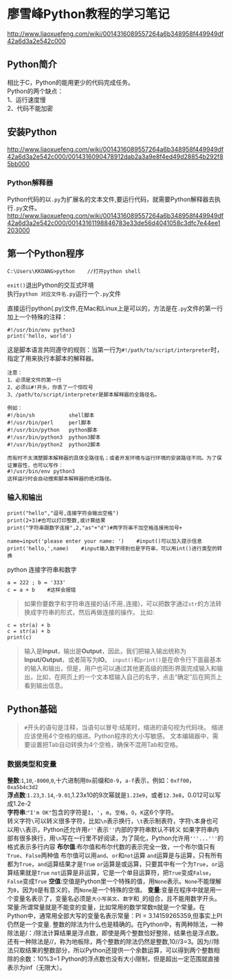 # 廖雪峰Python教程的学习笔记
<http://www.liaoxuefeng.com/wiki/0014316089557264a6b348958f449949df42a6d3a2e542c000>

## Python简介
相比于C，Python的能用更少的代码完成任务。  
Python的两个缺点：  
1、运行速度慢  
2、代码不能加密

## 安装Python
<http://www.liaoxuefeng.com/wiki/0014316089557264a6b348958f449949df42a6d3a2e542c000/0014316090478912dab2a3a9e8f4ed49d28854b292f85bb000>

### Python解释器
Python代码的以`.py`为扩展名的文本文件,要运行代码，就需要Python解释器去执行`.py`文件。
<http://www.liaoxuefeng.com/wiki/0014316089557264a6b348958f449949df42a6d3a2e542c000/00143161198846783e33de56d4041058c3dfc7e44ee1203000>

## 第一个Python程序
    C:\Users\KKOANG>python    //打开python shell
`exit()`退出Python的交互式环境  
执行`python 对应文件名.py`运行一个`.py`文件

直接运行python(.py)文件,在Mac和Linux上是可以的，方法是在`.py`文件的第一行加上一个特殊的注释：

    #!/usr/bin/env python3
    print('hello, world')

这是脚本语言共同遵守的规则：当第一行为`#!/path/to/script/interpreter`时，指定了用来执行本脚本的解释器。

    注意：
    1、必须是文件的第一行
    2、必须以#!开头，你丢了一个惊叹号
    3、/path/to/script/interpreter是脚本解释器的全路径名。

    例如：
    #!/bin/sh           shell脚本
    #!/usr/bin/perl     perl脚本
    #!/usr/bin/python   python脚本
    #!/usr/bin/python3  python3脚本
    #!/usr/bin/python2  python2脚本

    而有时不太清楚脚本解释器的具体全路径名；或者开发环境与运行环境的安装路径不同。为了保证兼容性，也可以写作：
    #!/usr/bin/env python3
    这样运行时会自动搜索脚本解释器的绝对路径。

### 输入和输出
    print("hello","逗号,连接字符会输出空格")
    print(2+3)#也可以打印整数,或计算结果
    print("字符串跟数字连接",2,"as"+"d")#两字符串不加空格连接用加号+

    name=input('please enter your name: ')    #input()可以加入提示信息
    print('hello,',name)    #input输入数字得到也是字符串，可以用int()进行类型的转换
python 连接字符串和数字

    a = 222 ; b = '333'
    c = a + b    #这样会报错
> 如果你要数字和字符串连接的话(不用`,`连接)，可以把数字通过`str`的方法转换成字符串的形式，然后再做连接的操作。
比如:

    c = str(a) + b
    c = str(a) + b
    print(c)
> 输入是**Input**，输出是**Output**，因此，我们把输入输出统称为**Input/Output**，或者简写为**IO**。
> `input()`和`print()`是在命令行下面最基本的输入和输出，但是，用户也可以通过其他更高级的图形界面完成输入和输出，比如，在网页上的一个文本框输入自己的名字，点击“确定”后在网页上看到输出信息。

## Python基础
> `#`开头的语句是注释，当语句以冒号:结尾时，缩进的语句视为代码块。
> 缩进应该使用4个空格的缩进。Python程序的大小写敏感。
> 文本编辑器中，需要设置把Tab自动转换为4个空格，确保不混用Tab和空格。

### 数据类型和变量
**整数**:`1`,`10`,`-8000`,`0`,十六进制用`0x`前缀和`0-9`，`a-f`表示，例如：`0xff00`，`0xa5b4c3d2`  
**浮点数**:`1.23`,`3.14`,`-9.01`,1.23x10的9次幂就是`1.23e9`，或者`12.3e8`，0.012可以写成1.2e-2  
**字符串**:`"I'm OK"`包含的字符是`I`，`'`，`m`，`空格`，`O`，`K`这6个字符。  
转义字符`\`可以转义很多字符，比如`\n`表示换行，`\t`表示制表符，字符`\`本身也可以用`\\`表示，Python还允许用`r''`表示`''`内部的字符串默认不转义
如果字符串内部有很多换行，用`\n`写在一行里不好阅读，为了简化，Python允许用`'''...'''`的格式表示多行内容
**布尔值**:布尔值和布尔代数的表示完全一致，一个布尔值只有`True`、`False`两种值
布尔值可以用`and`、`or`和`not`运算
`and`运算是与运算，只有所有都为`True`，`and`运算结果才是`True`
`or`运算是或运算，只要其中有一个为`True`，`or`运算结果就是`True`
`not`运算是非运算，它是一个单目运算符，把`True`变成`False`，`False`变成`True`
**空值**:空值是Python里一个特殊的值，用`None`表示。`None`不能理解为`0`，因为`0`是有意义的，而`None`是一个特殊的空值。
**变量**:变量在程序中就是用一个变量名表示了，变量名必须是`大小写英文`、`数字`和`_`的组合，且不能用数字开头。
常量:所谓常量就是不能变的变量，比如常用的数学常数π就是一个常量。在Python中，通常用全部大写的变量名表示常量：PI = 3.14159265359,但事实上PI仍然是一个变量.
整数的除法为什么也是精确的。在Python中，有两种除法，一种除法是/：/除法计算结果是浮点数，即使是两个整数恰好整除，结果也是浮点数。
还有一种除法是//，称为地板除，两个整数的除法仍然是整数,10//3=3。因为//除法只取结果的整数部分，所以Python还提供一个余数运算，可以得到两个整数相除的余数：10%3=1
Python的浮点数也没有大小限制，但是超出一定范围就直接表示为inf（无限大）。


















